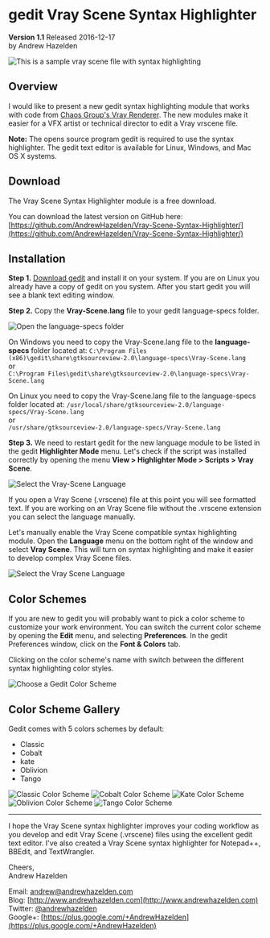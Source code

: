 # gedit Vray Scene Syntax Highlighter  #
**Version 1.1** Released 2016-12-17  
by Andrew Hazelden  

![This is a sample vray scene file with syntax highlighting](screenshots/gedit-vray-highlighter.png)

## Overview ##
I would like to present a new gedit syntax highlighting module that works with code from [Chaos Group's Vray Renderer](http://www.chaosgroup.com). The new modules make it easier for a VFX artist or technical director to edit a Vray vrscene file.

**Note:** The opens source program gedit is required to use the syntax highlighter. The gedit text editor is available for Linux, Windows, and Mac OS X systems.

## Download ##

The Vray Scene Syntax Highlighter module is a free download.

You can download the latest version on GitHub here:   
[https://github.com/AndrewHazelden/Vray-Scene-Syntax-Highlighter/](https://github.com/AndrewHazelden/Vray-Scene-Syntax-Highlighter/)

## Installation ##

**Step 1.**  [Download gedit](https://projects.gnome.org/gedit/) and install it on your system. If you are on Linux you already have a copy of gedit on you system. After you start gedit you will see a blank text editing window.


**Step 2.**  Copy the **Vray-Scene.lang** file to your gedit language-specs folder.

![Open the language-specs folder](screenshots/gedit-vray-folder.png)

On Windows you need to copy the Vray-Scene.lang file to the **language-specs** folder located at:
    `C:\Program Files (x86)\gedit\share\gtksourceview-2.0\language-specs\Vray-Scene.lang`  
or  
    `C:\Program Files\gedit\share\gtksourceview-2.0\language-specs\Vray-Scene.lang`  
  
On Linux you need to copy the Vray-Scene.lang file to the language-specs folder located at:
     `/usr/local/share/gtksourceview-2.0/language-specs/Vray-Scene.lang`  
or  
     `/usr/share/gtksourceview-2.0/language-specs/Vray-Scene.lang`  

     
**Step 3.**  We need to restart gedit for the new language module to be listed in the gedit **Highlighter Mode** menu. Let's check if the script was installed correctly by opening the menu **View > Highlighter Mode > Scripts > Vray Scene**.

![Select the Vray-Scene Language](screenshots/gedit-vray-highlight-mode.png)

If you open a Vray Scene (.vrscene) file at this point you will see formatted text. If you are working on an  Vray Scene file without the .vrscene extension you can select the language manually.


Let's manually enable the Vray Scene compatible syntax highlighting module. Open the **Language** menu on the bottom right of the window and select **Vray Scene**. This will turn on syntax highlighting and make it easier to develop complex Vray Scene files.
 
![Select the Vray Scene Language](screenshots/gedit-vray-languages-menu.png)

## Color Schemes ##
If you are new to gedit you will probably want to pick a color scheme to customize your work environment. You can switch the current color scheme by opening the **Edit** menu, and selecting **Preferences**. In the gedit Preferences window, click on the **Font & Colors** tab.

Clicking on the color scheme's name with switch between the different syntax highlighting color styles.

![Choose a Gedit Color Scheme](screenshots/gedit-color-schemes.png)

## Color Scheme Gallery ##

Gedit comes with 5 colors schemes by default:  

- Classic
- Cobalt
- kate
- Oblivion
- Tango

![Classic Color Scheme](screenshots/gedit-classic.png)
![Cobalt Color Scheme](screenshots/gedit-cobalt.png)
![Kate Color Scheme](screenshots/gedit-kate.png)
![Oblivion Color Scheme](screenshots/gedit-oblivion.png)
![Tango Color Scheme](screenshots/gedit-tango.png)

* * *

I hope the Vray Scene syntax highlighter improves your coding workflow as you develop and edit Vray Scene (.vrscene) files using the excellent gedit text editor. I've also created a Vray Scene syntax highlighter for Notepad++, BBEdit, and TextWrangler.

Cheers,    
Andrew Hazelden

Email: [andrew@andrewhazelden.com](mailto:andrew@andrewhazelden.com)   
Blog: [http://www.andrewhazelden.com](http://www.andrewhazelden.com)  
Twitter: [@andrewhazelden](https://twitter.com/andrewhazelden)  
Google+: [https://plus.google.com/+AndrewHazelden](https://plus.google.com/+AndrewHazelden)
